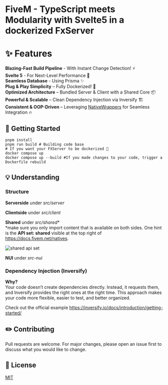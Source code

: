 # FiveM - TypeScript meets Modularity with Svelte5 in a dockerized FxServer
# ✨ Features
**Blazing-Fast Build Pipeline** - With Instant Change Detection! ⚡ <br>
**Svelte 5** - For Next-Level Performance 🚀 <br>
**Seamless Database** - Using Prisma ✨ <br>
**Plug & Play Simplicity** – Fully Dockerized! 🐳 <br>
**Optimized Architecture** – Bundled Server & Client with a Shared Core 📦 <br>
**Powerful & Scalable** – Clean Dependency Injection via Inversify 🏗️ <br>
**Consistent & OOP-Driven** – Leveraging [NativeWrappers](https://github.com/nativewrappers/nativewrappers) for Seamless Integration 🔥 <br>

## 🎯 Getting Started
```
pnpm install
pnpm run build # Building code base
# If you want your FXServer to be dockerized 🐋
docker compose up
docker compose up --build #If you made changes to your code, trigger a Dockerfile rebuild
```
## 💡 Understanding
### Structure
**Serverside** under *src/server*

**Clientside** under *src/client*

**Shared** under *src/shared**<br>
*make sure you only import content that is available on both sides. One hint is the **API set: shared** visible at the top right of https://docs.fivem.net/natives.

![shared api set](https://i.imgur.com/Br6lLer.png)

**NUI** under *src-nui*
### Dependency Injection (Inversify)
**Why?**<br>Your code doesn’t create dependencies directly. Instead, it requests them, and Inversify provides the right ones at the right time.
This approach makes your code more flexible, easier to test, and better organized.

Check out the official example https://inversify.io/docs/introduction/getting-started/
## ✏️ Contributing
Pull requests are welcome. For major changes, please open an issue first
to discuss what you would like to change.

## 💼 License
[MIT](https://choosealicense.com/licenses/mit/)
